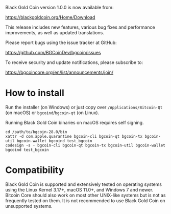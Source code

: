 Black Gold Coin version 1.0.0 is now available from:

  <https://blackgoldcoin.org/Home/Download>

This release includes new features, various bug fixes and performance
improvements, as well as updated translations.

Please report bugs using the issue tracker at GitHub:

  <https://github.com/BGCoinDev/bgcoin/issues>

To receive security and update notifications, please subscribe to:

  <https://bgcoincore.org/en/list/announcements/join/>

How to install
==============

Run the installer (on Windows) or just copy over `/Applications/Bitcoin-Qt` (on macOS)
or `bgcoind`/`bgcoin-qt` (on Linux).

Running Black Gold Coin binaries on macOS requires self signing.
```
cd /path/to/bgcoin-28.0/bin
xattr -d com.apple.quarantine bgcoin-cli bgcoin-qt bgcoin-tx bgcoin-util bgcoin-wallet bgcoind test_bgcoin
codesign -s - bgcoin-cli bgcoin-qt bgcoin-tx bgcoin-util bgcoin-wallet bgcoind test_bgcoin
```

Compatibility
==============

Black Gold Coin is supported and extensively tested on operating systems
using the Linux Kernel 3.17+, macOS 11.0+, and Windows 7 and newer. Bitcoin
Core should also work on most other UNIX-like systems but is not as
frequently tested on them. It is not recommended to use Black Gold Coin on
unsupported systems.

